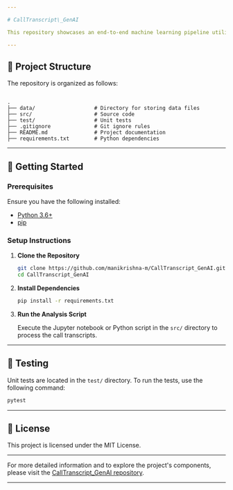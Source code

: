 ```yaml
---

# CallTranscript\_GenAI

This repository showcases an end-to-end machine learning pipeline utilizing Generative AI (GenAI) for analyzing and summarizing call transcripts. The project employs OpenAI's GPT-4 model to process raw call transcripts, classify feedback, extract key information, and generate concise summaries.([GitHub][1])

---
```


## 📁 Project Structure

The repository is organized as follows:

```

.
├── data/                   # Directory for storing data files
├── src/                    # Source code
├── test/                   # Unit tests
├── .gitignore              # Git ignore rules
├── README.md               # Project documentation
├── requirements.txt        # Python dependencies
```



---

## 🚀 Getting Started

### Prerequisites

Ensure you have the following installed:

* [Python 3.6+](https://www.python.org/)
* [pip](https://pip.pypa.io/en/stable/)

### Setup Instructions

1. **Clone the Repository**

   ```bash
   git clone https://github.com/manikrishna-m/CallTranscript_GenAI.git
   cd CallTranscript_GenAI
   ```

2. **Install Dependencies**

   ```bash
   pip install -r requirements.txt
   ```

3. **Run the Analysis Script**

   Execute the Jupyter notebook or Python script in the `src/` directory to process the call transcripts.

---

## 🧪 Testing

Unit tests are located in the `test/` directory. To run the tests, use the following command:

```bash
pytest
```



---

## 📄 License

This project is licensed under the MIT License.

---

For more detailed information and to explore the project's components, please visit the [CallTranscript\_GenAI repository](https://github.com/manikrishna-m/CallTranscript_GenAI).

---

